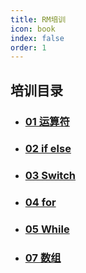 ```yaml
---
title: RM培训
icon: book
index: false
order: 1
---
```


## 培训目录   
     
- ###  [01 运算符](./01%20运算符.md)
- ###  [02 if else](./02%20if%20else.md)
- ###  [03 Switch](./03%20Switch.md)
- ###  [04 for](./04%20for.md)
- ###  [05 While](./05%20While.md)
- ###  [07 数组](./07%20数组.md)